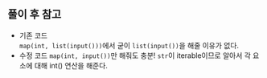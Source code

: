 ## 풀이 후 참고
- 기존 코드   
  `map(int, list(input()))`에서 굳이 `list(input())`을 해줄 이유가 없다.
- 수정 코드
  `map(int, input())`만 해줘도 충분! `str`이 iterable이므로 알아서 각 요소에 대해 int() 연산을 해준다.